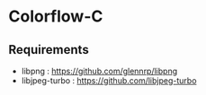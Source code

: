 # Colorflow-C

## Requirements

- libpng : https://github.com/glennrp/libpng 
- libjpeg-turbo : https://github.com/libjpeg-turbo